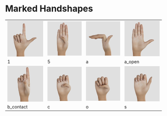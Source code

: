 # Marked Handshapes

<table>
  <tr>
    <td><img src="b.png" alt="b" width="120px"></td>
    <td><img src="b_closed.png" alt="b_closed" width="120px"></td>
    <td><img src="b_flat.png" alt="b_flat" width="120px"></td>
    <td><img src="b_open.png" alt="b_open" width="120px"></td>
   </tr>
  <tr>
    <td>1</td>
    <td>5</td>
    <td>a</td>
    <td>a_open</td>
   </tr>
  <tr>
    <td><img src="d.png" alt="d" width="120px"></td>
    <td><img src="e.png" alt="e" width="120px"></td>
    <td><img src="e_closed.png" alt="e_closed" width="120px"></td>
    <td><img src="e_open.png" alt="e_open" width="120px"></td>
   </tr>
  <tr>
    <td>b_contact</td>
    <td>c</td>
    <td>o</td>
    <td>s</td>
   </tr>
</table>

